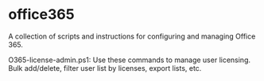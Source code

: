 # office365
A collection of scripts and instructions for configuring and managing Office 365. 

O365-license-admin.ps1: Use these commands to manage user licensing. Bulk add/delete, filter user list by licenses, export lists, etc.
